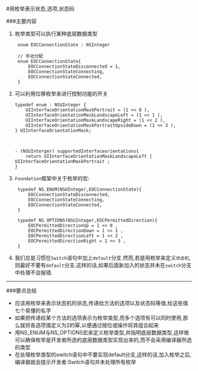 #用枚举表示状态,选项,状态码

###主要内容
1. 枚举类型可以执行某种底层数据类型

	
		enum EOCConnectionState : NSInteger
		
		// 手动分配
		enum EOCConnectionState{
			EOCConnectionStateDisconnected = 1,
			EOCConnectionStateConnecting,
			EOCConnectionStateConnected,
		}
2.  可以利用位移枚举来进行控制功能的开关

		typedef enum : NSUInteger {
   			UIInterfaceOrientationMaskPortrait = (1 << 0 ),
   			UIInterfaceOrientationMaskLandscapeLeft = (1 << 1 ),
   			UIInterfaceOrientationMaskLandscapeRight = (1 << 2 ),
   			UIInterfaceOrientationMaskPortraitUpsideDown = (1 << 3 ),
		} UIInterfaceOrientationMask;
		
		
		
		- (NSUInterger) supportedInterfaceorientations{
			return UIInterfaceOrientationMaskLandscapeLeft | UIInterfaceOrientationMaskPortrait ;
		}
		

3. `Foundation`框架中关于枚举的宏:

		typedef NS_ENUM(NSUInteger,EOCConnectionState){
			EOCConnectionStateDisconnected,
			EOCConnectionStateConnecting,
			EOCConnectionStateConnected,
		}
		
		typedef NS_OPTIONS(NSUInteger,EOCPermittedDirection){
			EOCPermittedDirectionUp = 1 << 0 ,
			EOCPermittedDirectionDown = 1 << 1 ,
			EOCPermittedDirectionLeft = 1 << 2 ,
			EOCPermittedDirectionRight = 1 << 3 ,
		}
		
4. 我们总是习惯在`Switch`语句中加上`default`分支.然而,若是用枚举来定义`状态机`,则最好不要有`default`分支.这样的话,如果后面新加入的状态并未在`switch`分支中处理不会报错.

------
###要点总结
* 应该用枚举来表示状态机的状态,传递给方法的选项以及状态码等值,给这些值七个易懂的名字
* 如果把传递给某个方法的选项表示为枚举类型,而多个选项有可以同时使用,那么就将各选项值定义为2的幂,以便通过按位或操作将其组合起来
* 用NS_ENUM与NS_OPTIONS宏来定义枚举类型,并指明底层数据类型,这样做可以确保枚举是开发者所选的底层数据类型实现出来的,而不会采用编译器所选的类型
* 在处理枚举类型的switch语句中不要实现default分支,这样的话,加入枚举之后,编译器就会提示开发者:Switch语句并未处理所有枚举